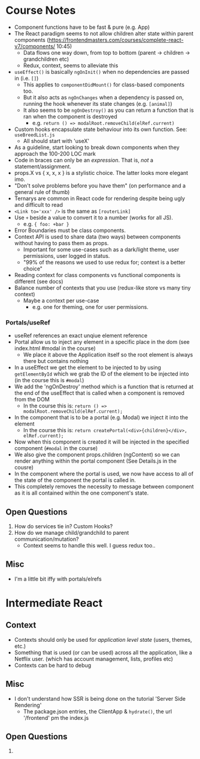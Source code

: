 # Course Notes

* Component functions have to be fast & pure (e.g. App)
* The React paradigm seems to not allow children alter state within parent components (https://frontendmasters.com/courses/complete-react-v7/components/ 10:45)
    * Data flows one way down, from top to bottom (parent -> children -> grandchildren etc)
    * Redux, context, seems to alleviate this
* `useEffect()` is basically `ngOnInit()` when no dependencies are passed in (i.e. `[]`)
    * This applies to `componentDidMount()` for class-based components too.
    * But it also acts as `ngOnChanges` when a dependency is passed on, running the hook whenever its state changes (e.g. `[animal]`)
    * It also seems to be `ngOnDestroy()` as you can return a function that is ran when the component is destroyed
        * e.g. `return () => modalRoot.removeChild(elRef.current)`
* Custom hooks encapsulate state behaviour into its own function. See: `useBreedList.js`
    * All should start with 'useX'
* As a guideline, start looking to break down components when they approach the 100-200 LOC mark
* Code in braces can only be an *expression*. That is, *not* a statement/assignment.
* props.X vs { x, x, x } is a stylistic choice. The latter looks more elegant imo.
* "Don't solve problems before you have them" (on performance and a general rule of thumb)
* Ternarys are common in React code for rendering despite being ugly and difficult to read
* `<Link to='xxx' />` is the same as `[routerLink]`
* Use `+` beside a value to convert it to a number (works for all JS). 
    * e.g. `{ foo: +bar }`
* Error Boundaries must be class components.
* Context API is used to share data (two ways) between components without having to pass them as props. 
    * Important for some use-cases such as a dark/light theme, user permissions, user logged in status.
    * "99% of the reasons we used to use redux for; context is a better choice"
* Reading context for class components vs functional components is different (see docs)
* Balance number of contexts that you use (redux-like store vs many tiny context)
    * Maybe a context per use-case 
        * e.g. one for theming, one for user permissions.

### Portals/useRef
* useRef references an exact unqiue element reference
* Portal allow us to inject any element in a specific place in the dom (see index.html #modal in the course)
    * We place it above the Application itself so the root element is always there but contains nothing
* In a useEffect we get the element to be injected to by using `getElementById` which we grab the ID of the element to be injected into (in the course this is `#modal`)
* We add the 'ngOnDestroy' method which is a function that is returned at the end of the useEffect that is called when a component is removed from the DOM
    * In the course this is: `return () => modalRoot.removeChild(elRef.current);`
* In the component that is to be a portal (e.g. Modal) we inject it into the element
    * In the course this is: `return createPortal(<div>{children}</div>, elRef.current);`
* Now when this component is created it will be injected in the specified component (`#modal` in the course)
* We also give the component props.children (ngContent) so we can render anything within the portal component (See Details.js in the cousre)
* In the component where the portal is used, we now have access to all of the state of the component the portal is called in.
* This completely removes the necessity to message between component as it is all contained within the one component's state.

## Open Questions
1. How do services tie in? Custom Hooks?
2. How do we manage child/grandchild to parent communication/mutation?
    * Context seems to handle this well. I guess redux too..

## Misc
* I'm a little bit iffy with portals/elrefs

# Intermediate React
## Context
* Contexts should only be used for *application level state* (users, themes, etc.)
* Something that is used (or can be used) across all the application, like a Netflix user. (which has account management, lists, profiles etc)
* Contexts can be hard to debug

## Misc
* I don't understand how SSR is being done on the tutorial 'Server Side Rendering'
    * The package.json entries, the ClientApp & `hydrate()`, the url '/frontend' pm the index.js

## Open Questions
1. 